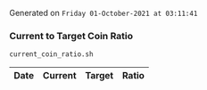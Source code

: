 Generated on `Friday 01-October-2021 at 03:11:41`

### Current to Target Coin Ratio
`current_coin_ratio.sh`

Date|Current|Target|Ratio
---|---|---|---
